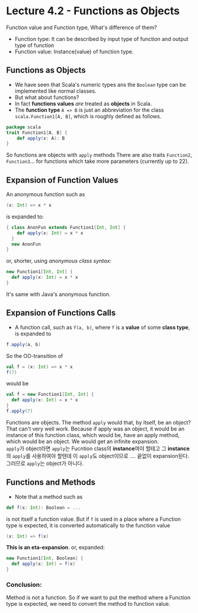 # Lecture 4.2 - Functions as Objects
Function value and Function type, What's difference of them?

* Function type: It can be described by input type of function and output type of function
* Function value: Instance(value) of function type.

## Functions as Objects
* We have seen that Scala's numeric types ans the `Boolean` type can be implemented like normal classes.
* But what about functions?
* In fact **functions values** *are* treated as **objects** in Scala.
* The **function type** `A => B` is just an abbreviation for the class `scala.Function1[A, B]`, which is roughly defined as follows.

```scala
package scala
trait Function1[A, B] {
	def apply(x: A): B
}
```
So functions are objects with `apply` methods
There are also traits `Function2`, `Function3`... for functions which take more parameters (currently up to 22).

## Expansion of Function Values
An anonymous function such as

```scala
(x: Int) => x * x
```
is expanded to:

```scala
{ class AnonFun extends Function1[Int, Int] {
	def apply(x: Int) = x * x
  }
  new AnonFun
}
```
or, shorter, using *anonymous class syntax:*

```scala
new Function1[Int, Int] {
  def apply(x: Int) = x * x
}
```
It's same with Java's anonymous function.


## Expansion of Functions Calls
* A function call, such as `f(a, b)`, where `f` is a **value** of some **class type**, is expanded to 

```scala
f.apply(a, b)
```
So the OO-transition of

```scala
val f = (x: Int) => x * x
f(7)
```
would be

```scala
val f = new Function1[Int, Int] {
  def apply(x: Int) = x * x
}
f.apply(7)
```
Functions are objects. The method `apply` would that, by itself, be an object? That can't very well work. Because if apply was an object, it would be an instance of this function class, which would be, have an apply method, which would be an object. We would get an infinite expansion.  
`apply`가 object라면 `apply`는 Fucntion class의 **instance**여야 할테고 그 **instance**의 `apply`를 사용하여야 할텐데 이 `apply`도 object이므로 .... 끝없이 expansion된다. 그러므로 `apply`는 object가 아니다.

## Functions and Methods
* Note that a method such as

``` scala
def f(x: Int): Boolean = ...
```
is not itself a function value.
But if `f` is used in a place where a Function type is expected, it is converted automatically to the function value

```scala
(x: Int) => f(x)
```
**This is an eta-expansion**.
or, expanded:

```scala
new Function1[Int, Boolean] {
  def apply(x: Int) = f(x)
}
```

### Conclusion:
Method is not a function. So if we want to put the method where a Function type is expected, we need to convert the method to function value.